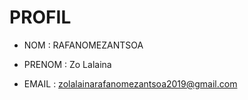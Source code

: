 # PROFIL

- NOM : RAFANOMEZANTSOA 

- PRENOM : Zo Lalaina

- EMAIL : zolalainarafanomezantsoa2019@gmail.com